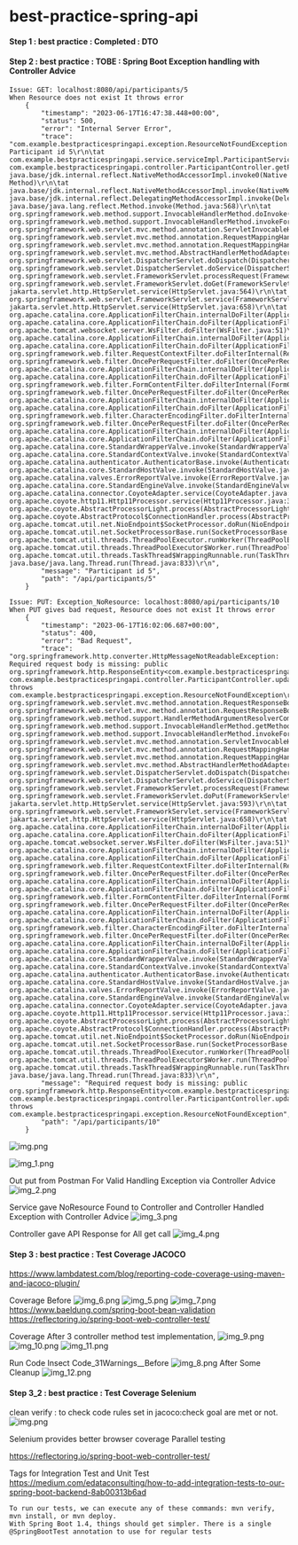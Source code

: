 # best-practice-spring-api

#### Step 1 : best practice : Completed : DTO
#### Step 2 : best practice : TOBE : Spring Boot Exception handling with Controller Advice
    Issue: GET: localhost:8080/api/participants/5
    When Resource does not exist It throws error
        {
            "timestamp": "2023-06-17T16:47:38.448+00:00",
            "status": 500,
            "error": "Internal Server Error",
            "trace": "com.example.bestpracticespringapi.exception.ResourceNotFoundException: Participant id 5\r\n\tat com.example.bestpracticespringapi.service.serviceImpl.ParticipantServiceImpl.getParticipantById(ParticipantServiceImpl.java:62)\r\n\tat com.example.bestpracticespringapi.controller.ParticipantController.getParticipantById(ParticipantController.java:41)\r\n\tat java.base/jdk.internal.reflect.NativeMethodAccessorImpl.invoke0(Native Method)\r\n\tat java.base/jdk.internal.reflect.NativeMethodAccessorImpl.invoke(NativeMethodAccessorImpl.java:77)\r\n\tat java.base/jdk.internal.reflect.DelegatingMethodAccessorImpl.invoke(DelegatingMethodAccessorImpl.java:43)\r\n\tat java.base/java.lang.reflect.Method.invoke(Method.java:568)\r\n\tat org.springframework.web.method.support.InvocableHandlerMethod.doInvoke(InvocableHandlerMethod.java:207)\r\n\tat org.springframework.web.method.support.InvocableHandlerMethod.invokeForRequest(InvocableHandlerMethod.java:152)\r\n\tat org.springframework.web.servlet.mvc.method.annotation.ServletInvocableHandlerMethod.invokeAndHandle(ServletInvocableHandlerMethod.java:118)\r\n\tat org.springframework.web.servlet.mvc.method.annotation.RequestMappingHandlerAdapter.invokeHandlerMethod(RequestMappingHandlerAdapter.java:884)\r\n\tat org.springframework.web.servlet.mvc.method.annotation.RequestMappingHandlerAdapter.handleInternal(RequestMappingHandlerAdapter.java:797)\r\n\tat org.springframework.web.servlet.mvc.method.AbstractHandlerMethodAdapter.handle(AbstractHandlerMethodAdapter.java:87)\r\n\tat org.springframework.web.servlet.DispatcherServlet.doDispatch(DispatcherServlet.java:1081)\r\n\tat org.springframework.web.servlet.DispatcherServlet.doService(DispatcherServlet.java:974)\r\n\tat org.springframework.web.servlet.FrameworkServlet.processRequest(FrameworkServlet.java:1011)\r\n\tat org.springframework.web.servlet.FrameworkServlet.doGet(FrameworkServlet.java:903)\r\n\tat jakarta.servlet.http.HttpServlet.service(HttpServlet.java:564)\r\n\tat org.springframework.web.servlet.FrameworkServlet.service(FrameworkServlet.java:885)\r\n\tat jakarta.servlet.http.HttpServlet.service(HttpServlet.java:658)\r\n\tat org.apache.catalina.core.ApplicationFilterChain.internalDoFilter(ApplicationFilterChain.java:205)\r\n\tat org.apache.catalina.core.ApplicationFilterChain.doFilter(ApplicationFilterChain.java:149)\r\n\tat org.apache.tomcat.websocket.server.WsFilter.doFilter(WsFilter.java:51)\r\n\tat org.apache.catalina.core.ApplicationFilterChain.internalDoFilter(ApplicationFilterChain.java:174)\r\n\tat org.apache.catalina.core.ApplicationFilterChain.doFilter(ApplicationFilterChain.java:149)\r\n\tat org.springframework.web.filter.RequestContextFilter.doFilterInternal(RequestContextFilter.java:100)\r\n\tat org.springframework.web.filter.OncePerRequestFilter.doFilter(OncePerRequestFilter.java:116)\r\n\tat org.apache.catalina.core.ApplicationFilterChain.internalDoFilter(ApplicationFilterChain.java:174)\r\n\tat org.apache.catalina.core.ApplicationFilterChain.doFilter(ApplicationFilterChain.java:149)\r\n\tat org.springframework.web.filter.FormContentFilter.doFilterInternal(FormContentFilter.java:93)\r\n\tat org.springframework.web.filter.OncePerRequestFilter.doFilter(OncePerRequestFilter.java:116)\r\n\tat org.apache.catalina.core.ApplicationFilterChain.internalDoFilter(ApplicationFilterChain.java:174)\r\n\tat org.apache.catalina.core.ApplicationFilterChain.doFilter(ApplicationFilterChain.java:149)\r\n\tat org.springframework.web.filter.CharacterEncodingFilter.doFilterInternal(CharacterEncodingFilter.java:201)\r\n\tat org.springframework.web.filter.OncePerRequestFilter.doFilter(OncePerRequestFilter.java:116)\r\n\tat org.apache.catalina.core.ApplicationFilterChain.internalDoFilter(ApplicationFilterChain.java:174)\r\n\tat org.apache.catalina.core.ApplicationFilterChain.doFilter(ApplicationFilterChain.java:149)\r\n\tat org.apache.catalina.core.StandardWrapperValve.invoke(StandardWrapperValve.java:166)\r\n\tat org.apache.catalina.core.StandardContextValve.invoke(StandardContextValve.java:90)\r\n\tat org.apache.catalina.authenticator.AuthenticatorBase.invoke(AuthenticatorBase.java:482)\r\n\tat org.apache.catalina.core.StandardHostValve.invoke(StandardHostValve.java:115)\r\n\tat org.apache.catalina.valves.ErrorReportValve.invoke(ErrorReportValve.java:93)\r\n\tat org.apache.catalina.core.StandardEngineValve.invoke(StandardEngineValve.java:74)\r\n\tat org.apache.catalina.connector.CoyoteAdapter.service(CoyoteAdapter.java:341)\r\n\tat org.apache.coyote.http11.Http11Processor.service(Http11Processor.java:390)\r\n\tat org.apache.coyote.AbstractProcessorLight.process(AbstractProcessorLight.java:63)\r\n\tat org.apache.coyote.AbstractProtocol$ConnectionHandler.process(AbstractProtocol.java:894)\r\n\tat org.apache.tomcat.util.net.NioEndpoint$SocketProcessor.doRun(NioEndpoint.java:1741)\r\n\tat org.apache.tomcat.util.net.SocketProcessorBase.run(SocketProcessorBase.java:52)\r\n\tat org.apache.tomcat.util.threads.ThreadPoolExecutor.runWorker(ThreadPoolExecutor.java:1191)\r\n\tat org.apache.tomcat.util.threads.ThreadPoolExecutor$Worker.run(ThreadPoolExecutor.java:659)\r\n\tat org.apache.tomcat.util.threads.TaskThread$WrappingRunnable.run(TaskThread.java:61)\r\n\tat java.base/java.lang.Thread.run(Thread.java:833)\r\n",
            "message": "Participant id 5",
            "path": "/api/participants/5"
        }
    
    Issue: PUT: Exception_NoResource: localhost:8080/api/participants/10
    When PUT gives bad request, Resource does not exist It throws error
        {
            "timestamp": "2023-06-17T16:02:06.687+00:00",
            "status": 400,
            "error": "Bad Request",
            "trace": "org.springframework.http.converter.HttpMessageNotReadableException: Required request body is missing: public org.springframework.http.ResponseEntity<com.example.bestpracticespringapi.dto.ParticipantDto> com.example.bestpracticespringapi.controller.ParticipantController.updateParticipant(long,com.example.bestpracticespringapi.dto.ParticipantDto) throws com.example.bestpracticespringapi.exception.ResourceNotFoundException\r\n\tat org.springframework.web.servlet.mvc.method.annotation.RequestResponseBodyMethodProcessor.readWithMessageConverters(RequestResponseBodyMethodProcessor.java:166)\r\n\tat org.springframework.web.servlet.mvc.method.annotation.RequestResponseBodyMethodProcessor.resolveArgument(RequestResponseBodyMethodProcessor.java:136)\r\n\tat org.springframework.web.method.support.HandlerMethodArgumentResolverComposite.resolveArgument(HandlerMethodArgumentResolverComposite.java:122)\r\n\tat org.springframework.web.method.support.InvocableHandlerMethod.getMethodArgumentValues(InvocableHandlerMethod.java:181)\r\n\tat org.springframework.web.method.support.InvocableHandlerMethod.invokeForRequest(InvocableHandlerMethod.java:148)\r\n\tat org.springframework.web.servlet.mvc.method.annotation.ServletInvocableHandlerMethod.invokeAndHandle(ServletInvocableHandlerMethod.java:118)\r\n\tat org.springframework.web.servlet.mvc.method.annotation.RequestMappingHandlerAdapter.invokeHandlerMethod(RequestMappingHandlerAdapter.java:884)\r\n\tat org.springframework.web.servlet.mvc.method.annotation.RequestMappingHandlerAdapter.handleInternal(RequestMappingHandlerAdapter.java:797)\r\n\tat org.springframework.web.servlet.mvc.method.AbstractHandlerMethodAdapter.handle(AbstractHandlerMethodAdapter.java:87)\r\n\tat org.springframework.web.servlet.DispatcherServlet.doDispatch(DispatcherServlet.java:1081)\r\n\tat org.springframework.web.servlet.DispatcherServlet.doService(DispatcherServlet.java:974)\r\n\tat org.springframework.web.servlet.FrameworkServlet.processRequest(FrameworkServlet.java:1011)\r\n\tat org.springframework.web.servlet.FrameworkServlet.doPut(FrameworkServlet.java:925)\r\n\tat jakarta.servlet.http.HttpServlet.service(HttpServlet.java:593)\r\n\tat org.springframework.web.servlet.FrameworkServlet.service(FrameworkServlet.java:885)\r\n\tat jakarta.servlet.http.HttpServlet.service(HttpServlet.java:658)\r\n\tat org.apache.catalina.core.ApplicationFilterChain.internalDoFilter(ApplicationFilterChain.java:205)\r\n\tat org.apache.catalina.core.ApplicationFilterChain.doFilter(ApplicationFilterChain.java:149)\r\n\tat org.apache.tomcat.websocket.server.WsFilter.doFilter(WsFilter.java:51)\r\n\tat org.apache.catalina.core.ApplicationFilterChain.internalDoFilter(ApplicationFilterChain.java:174)\r\n\tat org.apache.catalina.core.ApplicationFilterChain.doFilter(ApplicationFilterChain.java:149)\r\n\tat org.springframework.web.filter.RequestContextFilter.doFilterInternal(RequestContextFilter.java:100)\r\n\tat org.springframework.web.filter.OncePerRequestFilter.doFilter(OncePerRequestFilter.java:116)\r\n\tat org.apache.catalina.core.ApplicationFilterChain.internalDoFilter(ApplicationFilterChain.java:174)\r\n\tat org.apache.catalina.core.ApplicationFilterChain.doFilter(ApplicationFilterChain.java:149)\r\n\tat org.springframework.web.filter.FormContentFilter.doFilterInternal(FormContentFilter.java:93)\r\n\tat org.springframework.web.filter.OncePerRequestFilter.doFilter(OncePerRequestFilter.java:116)\r\n\tat org.apache.catalina.core.ApplicationFilterChain.internalDoFilter(ApplicationFilterChain.java:174)\r\n\tat org.apache.catalina.core.ApplicationFilterChain.doFilter(ApplicationFilterChain.java:149)\r\n\tat org.springframework.web.filter.CharacterEncodingFilter.doFilterInternal(CharacterEncodingFilter.java:201)\r\n\tat org.springframework.web.filter.OncePerRequestFilter.doFilter(OncePerRequestFilter.java:116)\r\n\tat org.apache.catalina.core.ApplicationFilterChain.internalDoFilter(ApplicationFilterChain.java:174)\r\n\tat org.apache.catalina.core.ApplicationFilterChain.doFilter(ApplicationFilterChain.java:149)\r\n\tat org.apache.catalina.core.StandardWrapperValve.invoke(StandardWrapperValve.java:166)\r\n\tat org.apache.catalina.core.StandardContextValve.invoke(StandardContextValve.java:90)\r\n\tat org.apache.catalina.authenticator.AuthenticatorBase.invoke(AuthenticatorBase.java:482)\r\n\tat org.apache.catalina.core.StandardHostValve.invoke(StandardHostValve.java:115)\r\n\tat org.apache.catalina.valves.ErrorReportValve.invoke(ErrorReportValve.java:93)\r\n\tat org.apache.catalina.core.StandardEngineValve.invoke(StandardEngineValve.java:74)\r\n\tat org.apache.catalina.connector.CoyoteAdapter.service(CoyoteAdapter.java:341)\r\n\tat org.apache.coyote.http11.Http11Processor.service(Http11Processor.java:390)\r\n\tat org.apache.coyote.AbstractProcessorLight.process(AbstractProcessorLight.java:63)\r\n\tat org.apache.coyote.AbstractProtocol$ConnectionHandler.process(AbstractProtocol.java:894)\r\n\tat org.apache.tomcat.util.net.NioEndpoint$SocketProcessor.doRun(NioEndpoint.java:1741)\r\n\tat org.apache.tomcat.util.net.SocketProcessorBase.run(SocketProcessorBase.java:52)\r\n\tat org.apache.tomcat.util.threads.ThreadPoolExecutor.runWorker(ThreadPoolExecutor.java:1191)\r\n\tat org.apache.tomcat.util.threads.ThreadPoolExecutor$Worker.run(ThreadPoolExecutor.java:659)\r\n\tat org.apache.tomcat.util.threads.TaskThread$WrappingRunnable.run(TaskThread.java:61)\r\n\tat java.base/java.lang.Thread.run(Thread.java:833)\r\n",
            "message": "Required request body is missing: public org.springframework.http.ResponseEntity<com.example.bestpracticespringapi.dto.ParticipantDto> com.example.bestpracticespringapi.controller.ParticipantController.updateParticipant(long,com.example.bestpracticespringapi.dto.ParticipantDto) throws com.example.bestpracticespringapi.exception.ResourceNotFoundException",
            "path": "/api/participants/10"
        }

![img.png](src/main/resources/img/readme/img.png)

![img_1.png](src/main/resources/img/readme/img_1.png)

Out put from Postman For Valid
Handling Exception via Controller Advice
![img_2.png](src/main/resources/img/readme/img_2.png)

Service gave NoResource Found to Controller
and Controller Handled Exception with Controller Advice
![img_3.png](src/main/resources/img/readme/img_3.png)

Controller gave API Response for All get call
![img_4.png](src/main/resources/img/readme/img_4.png)


#### Step 3 : best practice : Test Coverage JACOCO
https://www.lambdatest.com/blog/reporting-code-coverage-using-maven-and-jacoco-plugin/

Coverage Before
![img_6.png](src/main/resources/img/readme/img_6.png)
![img_5.png](src/main/resources/img/readme/img_5.png)
![img_7.png](src/main/resources/img/readme/img_7.png)
https://www.baeldung.com/spring-boot-bean-validation
https://reflectoring.io/spring-boot-web-controller-test/

Coverage After 3 controller method test implementation, 
![img_9.png](src/main/resources/img/readme/img_9.png)
![img_10.png](src/main/resources/img/readme/img_10.png)
![img_11.png](src/main/resources/img/readme/img_11.png)

Run Code Insect Code_31Warnings__Before
![img_8.png](src/main/resources/img/readme/img_8.png)
After Some Cleanup
![img_12.png](src/main/resources/img/readme/img_12.png)

#### Step 3_2 : best practice : Test Coverage Selenium
clean verify : to check code rules set in jacoco:check goal are met or not.
![img.png](src/main/resources/img/readme/img13.png)

Selenium provides better
    browser coverage
    Parallel testing

https://reflectoring.io/spring-boot-web-controller-test/


Tags for Integration Test and Unit Test
https://medium.com/edataconsulting/how-to-add-integration-tests-to-our-spring-boot-backend-8ab00313b6ad

    To run our tests, we can execute any of these commands: mvn verify, mvn install, or mvn deploy.
    With Spring Boot 1.4, things should get simpler. There is a single @SpringBootTest annotation to use for regular tests
